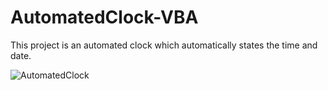 # AutomatedClock-VBA
This project is an automated clock which automatically states the time and date. 

![AutomatedClock](https://user-images.githubusercontent.com/56721456/112745460-85331e00-8fe3-11eb-9206-c6672118b4bd.JPG)
